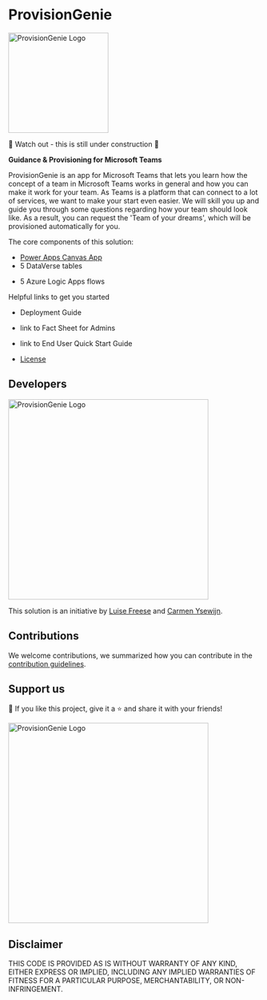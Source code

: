 # ProvisionGenie

<img width="200" alt="ProvisionGenie Logo" src="https://github.com/LuiseFreese/ProvisionGenie/blob/main/media/ProvisionGenie_bkg.png">

🚨 Watch out - this is still under construction 🚨

**Guidance & Provisioning for Microsoft Teams**

ProvisionGenie is an app for Microsoft Teams that lets you learn how the concept of a team in Microsoft Teams works in general and how you can make it work for your team. As Teams is a platform that can connect to a lot of services, we want to make your start even easier. We will skill you up and guide you through some questions regarding how your team should look like. As a result, you can request the 'Team of your dreams', which will be provisioned automatically for you.

The core components of this solution:

* [Power Apps Canvas App](https://github.com/LuiseFreese/ProvisionGenie/blob/main/Docs/CanvasApp.md) 
* 5 DataVerse tables
<!-- ToDo: describe relationships -->
* 5 Azure Logic Apps flows
<!-- ToDo: describe what they do -->

Helpful links to get you started 
* Deployment Guide
<!-- Create -->
* link to Fact Sheet for Admins
<!-- Create -->
* link to End User Quick Start Guide
<!-- Create -->
* [License](https://github.com/LuiseFreese/ProvisionGenie/blob/main/LICENSE.md)

## Developers

<img width="400" alt="ProvisionGenie Logo" src="https://github.com/LuiseFreese/ProvisionGenie/blob/main/media/Carmen_Luise.png">

This solution is an initiative by [Luise Freese](https://m365princess.com) and [Carmen Ysewijn](https://digipersonal.com/). 

## Contributions

We welcome contributions, we summarized how you can contribute in the [contribution guidelines](https://github.com/LuiseFreese/ProvisionGenie/blob/main/CONTRIBUTING.md). 

## Support us

💙 If you like this project, give it a ⭐ and share it with your friends!

<img width="400" alt="ProvisionGenie Logo" src="https://github.com/LuiseFreese/ProvisionGenie/blob/main/media/undraw_Appreciation_re_p6rl.svg">

## Disclaimer

THIS CODE IS PROVIDED AS IS WITHOUT WARRANTY OF ANY KIND, EITHER EXPRESS OR IMPLIED, INCLUDING ANY IMPLIED WARRANTIES OF FITNESS FOR A PARTICULAR PURPOSE, MERCHANTABILITY, OR NON-INFRINGEMENT.
